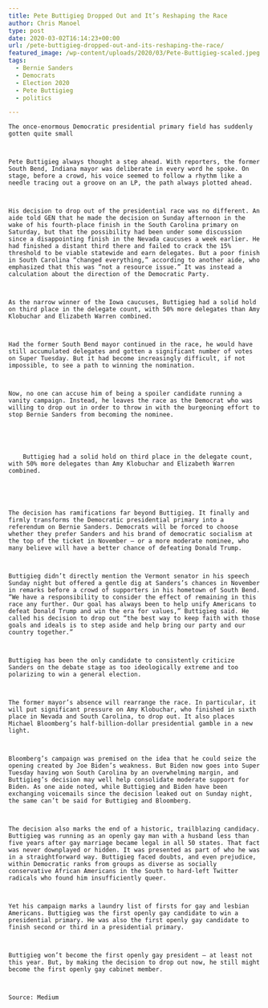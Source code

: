 ```yaml
---
title: Pete Buttigieg Dropped Out and It’s Reshaping the Race
author: Chris Manoel
type: post
date: 2020-03-02T16:14:23+00:00
url: /pete-buttigieg-dropped-out-and-its-reshaping-the-race/
featured_image: /wp-content/uploads/2020/03/Pete-Buttigieg-scaled.jpeg
tags:
  - Bernie Sanders
  - Democrats
  - Election 2020
  - Pete Buttigieg
  - politics

---
```

  
    The once-enormous Democratic presidential primary field has suddenly gotten quite small
  
  
  
    Pete Buttigieg always thought a step ahead. With reporters, the former South Bend, Indiana mayor was deliberate in every word he spoke. On stage, before a crowd, his voice seemed to follow a rhythm like a needle tracing out a groove on an LP, the path always plotted ahead.
  
  
  
    His decision to drop out of the presidential race was no different. An aide told GEN that he made the decision on Sunday afternoon in the wake of his fourth-place finish in the South Carolina primary on Saturday, but that the possibility had been under some discussion since a disappointing finish in the Nevada caucuses a week earlier. He had finished a distant third there and failed to crack the 15% threshold to be viable statewide and earn delegates. But a poor finish in South Carolina “changed everything,” according to another aide, who emphasized that this was “not a resource issue.” It was instead a calculation about the direction of the Democratic Party.
  
  
  
    As the narrow winner of the Iowa caucuses, Buttigieg had a solid hold on third place in the delegate count, with 50% more delegates than Amy Klobuchar and Elizabeth Warren combined.
  
  
  
    Had the former South Bend mayor continued in the race, he would have still accumulated delegates and gotten a significant number of votes on Super Tuesday. But it had become increasingly difficult, if not impossible, to see a path to winning the nomination.
  
  
  
    Now, no one can accuse him of being a spoiler candidate running a vanity campaign. Instead, he leaves the race as the Democrat who was willing to drop out in order to throw in with the burgeoning effort to stop Bernie Sanders from becoming the nominee.
  
  
  
    
      
        Buttigieg had a solid hold on third place in the delegate count, with 50% more delegates than Amy Klobuchar and Elizabeth Warren combined.
      
    
  
  
  
    The decision has ramifications far beyond Buttigieg. It finally and firmly transforms the Democratic presidential primary into a referendum on Bernie Sanders. Democrats will be forced to choose whether they prefer Sanders and his brand of democratic socialism at the top of the ticket in November — or a more moderate nominee, who many believe will have a better chance of defeating Donald Trump.
  
  
  
    Buttigieg didn’t directly mention the Vermont senator in his speech Sunday night but offered a gentle dig at Sanders’s chances in November in remarks before a crowd of supporters in his hometown of South Bend. “We have a responsibility to consider the effect of remaining in this race any further. Our goal has always been to help unify Americans to defeat Donald Trump and win the era for values,” Buttigieg said. He called his decision to drop out “the best way to keep faith with those goals and ideals is to step aside and help bring our party and our country together.”
  
  
  
    Buttigieg has been the only candidate to consistently criticize Sanders on the debate stage as too ideologically extreme and too polarizing to win a general election.
  
  
  
    The former mayor’s absence will rearrange the race. In particular, it will put significant pressure on Amy Klobuchar, who finished in sixth place in Nevada and South Carolina, to drop out. It also places Michael Bloomberg’s half-billion-dollar presidential gamble in a new light.
  
  
  
    Bloomberg’s campaign was premised on the idea that he could seize the opening created by Joe Biden’s weakness. But Biden now goes into Super Tuesday having won South Carolina by an overwhelming margin, and Buttigieg’s decision may well help consolidate moderate support for Biden. As one aide noted, while Buttigieg and Biden have been exchanging voicemails since the decision leaked out on Sunday night, the same can’t be said for Buttigieg and Bloomberg.
  
  
  
    The decision also marks the end of a historic, trailblazing candidacy. Buttigieg was running as an openly gay man with a husband less than five years after gay marriage became legal in all 50 states. That fact was never downplayed or hidden. It was presented as part of who he was in a straightforward way. Buttigieg faced doubts, and even prejudice, within Democratic ranks from groups as diverse as socially conservative African Americans in the South to hard-left Twitter radicals who found him insufficiently queer.
  
  
  
    Yet his campaign marks a laundry list of firsts for gay and lesbian Americans. Buttigieg was the first openly gay candidate to win a presidential primary. He was also the first openly gay candidate to finish second or third in a presidential primary.
  
  
  
    Buttigieg won’t become the first openly gay president — at least not this year. But, by making the decision to drop out now, he still might become the first openly gay cabinet member.
  
  
  
    Source: Medium
  

